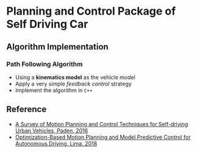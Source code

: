 # Planning and Control Package of Self Driving Car

## Algorithm Implementation
### Path Following Algorithm
* Using a **kinematics model** as the vehicle model
* Apply a very simple *feedback control* strategy
* Implement the algorithm in `C++`


## Reference
* [A Survey of Motion Planning and Control Techniques for Self-driving Urban Vehicles, Paden, 2016](https://arxiv.org/pdf/1604.07446.pdf)
* [Optimization-Based Motion Planning and Model Predictive Control for Autonomous Driving, Lima, 2018](https://www.diva-portal.org/smash/get/diva2:1241535/FULLTEXT01.pdf)